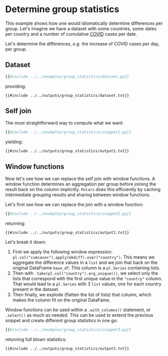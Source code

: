 # Determine group statistics

This example shows how one would idiomatically determine differences per group.
Let's imagine we have a dataset with some countries, some dates per country and a number of cumulative [COVID](https://en.wikipedia.org/wiki/COVID-19_pandemic) cases per date.

Let's determine the differences, *e.g.* the increase of COVID cases per day, per group.

## Dataset

```python
{{#include ../../examples/group_statistics/dataset.py}}
```

providing:

```text
{{#include ../../outputs/group_statistics/dataset.txt}}
```

## Self join

The most straightforward way to compute what we want:

```python
{{#include ../../examples/group_statistics/snippet1.py}}
```

yielding:

```text
{{#include ../../outputs/group_statistics/output1.txt}}
```

## Window functions

Now let's see how we can replace the self join with window functions.
A window function determines an aggregation per group before joining the result back on the column implicitly.
`Polars` does this efficiently by caching intermediate grouping results and sharing between window functions.

Let's first see how we can replace the join with a window function:

```python
{{#include ../../examples/group_statistics/snippet2.py}}
```

returning:

```text
{{#include ../../outputs/group_statistics/output2.txt}}
```

Let's break it down:

1. First we apply the following window expression: `pl.col("cumcases").apply(mkdiff).over("country")`.
   This means we aggregate the difference values in a `list` and we join that back on the original DataFrame `base_df`.
   This column is a `pl.Series` containing lists.
2. Then with `.take(pl.col("country").arg_unique())`, we select only the lists that correspond with the first unique value in the `"country"` column.
   That would lead to a `pl.Series` with 3 `list` values, one for each country present in the dataset.
3. Then finally, we explode (flatten the list of lists) that column, which makes the column fit on the original DataFame.

Window functions can be used within a `.with_columns()` statement, or `.select()` as much as needed.
This can be used to extend the previous snippet and create different group statistics in one go:

```python
{{#include ../../examples/group_statistics/snippet3.py}}
```

returning full blown statistics:

```text
{{#include ../../outputs/group_statistics/output3.txt}}
```
